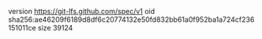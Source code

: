 version https://git-lfs.github.com/spec/v1
oid sha256:ae46209f6189d8df6c20774132e50fd832bb61a0f952ba1a724cf236151011ce
size 39124
